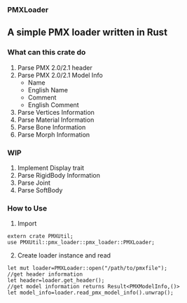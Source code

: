### PMXLoader
## A simple PMX loader written in Rust
### What can this crate do
  1. Parse PMX 2.0/2.1 header
  2. Parse PMX 2.0/2.1 Model Info
      - Name
      - English Name
      - Comment
      - English Comment
  3. Parse Vertices Information
  4. Parse Material Information
  5. Parse Bone Information
  6. Parse Morph Information
### WIP
  1. Implement Display trait
  2. Parse RigidBody Information
  3. Parse Joint
  4. Parse SoftBody
### How to Use
1. Import
```
extern crate PMXUtil;
use PMXUtil::pmx_loader::pmx_loader::PMXLoader;
```
2. Create loader instance and read  
```
let mut loader=PMXLoader::open("/path/to/pmxfile");
//get header information
let header=loader.get_header();
//get model information returns Result<PMXModelInfo,()>
let model_info=loader.read_pmx_model_info().unwrap();
```


